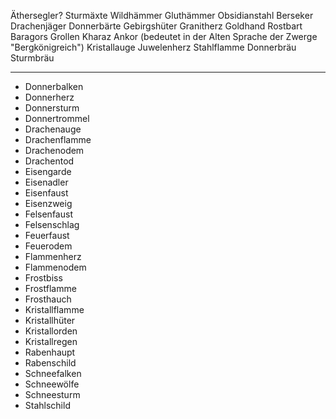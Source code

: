 Äthersegler?
Sturmäxte
Wildhämmer
Gluthämmer
Obsidianstahl
Berseker
Drachenjäger
Donnerbärte
Gebirgshüter
Granitherz
Goldhand
Rostbart
Baragors Grollen
Kharaz Ankor (bedeutet in der Alten Sprache der Zwerge "Bergkönigreich")
Kristallauge
Juwelenherz
Stahlflamme
Donnerbräu
Sturmbräu

----

-   Donnerbalken
-   Donnerherz
-   Donnersturm
-   Donnertrommel
-   Drachenauge
-   Drachenflamme
-   Drachenodem
-   Drachentod
-   Eisengarde
-   Eisenadler
-   Eisenfaust
-   Eisenzweig
-   Felsenfaust
-   Felsenschlag
-   Feuerfaust
-   Feuerodem
-   Flammenherz
-   Flammenodem
-   Frostbiss
-   Frostflamme
-   Frosthauch
-   Kristallflamme
-   Kristallhüter
-   Kristallorden
-   Kristallregen
-   Rabenhaupt
-   Rabenschild
-   Schneefalken
-   Schneewölfe
-   Schneesturm
-   Stahlschild